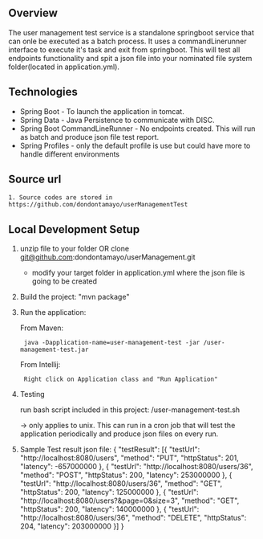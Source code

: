 Overview
--------

The user management test service is a standalone springboot service that can onle be executed as a batch process. It uses
a commandLinerunner interface to execute it's task and exit from springboot. This will test all endpoints functionality
and spit a json file into your nominated file system folder(located in application.yml).

 
Technologies
------------
- Spring Boot - To launch the application in tomcat.
- Spring Data - Java Persistence to communicate with DISC.
- Spring Boot CommandLineRunner - No endpoints created. This will run as batch and produce json file test report.
- Spring Profiles - only the default profile is use but could have more to handle different environments

Source url
------------

    1. Source codes are stored in https://github.com/dondontamayo/userManagementTest
    
Local Development Setup
-----------------------
1. unzip file to your folder OR clone git@github.com:dondontamayo/userManagement.git
    - modify your target folder in application.yml where the json file is going to be created
2. Build the project: "mvn package"
3. Run the application:
    
    From Maven:
   
        java -Dapplication-name=user-management-test -jar /user-management-test.jar

    From Intellij:
    
        Right click on Application class and "Run Application"
       
4. Testing

    run bash script included in this project:
    /user-management-test.sh   
    
    -> only applies to unix. This can run in a cron job that will test the application periodically and
        produce json files on every run.
        
5. Sample Test result json file:
            {
            	"testResult": [{
            		"testUrl": "http://localhost:8080/users",
            		"method": "PUT",
            		"httpStatus": 201,
            		"latency": -657000000
            	}, {
            		"testUrl": "http://localhost:8080/users/36",
            		"method": "POST",
            		"httpStatus": 200,
            		"latency": 253000000
            	}, {
            		"testUrl": "http://localhost:8080/users/36",
            		"method": "GET",
            		"httpStatus": 200,
            		"latency": 125000000
            	}, {
            		"testUrl": "http://localhost:8080/users?&page=0&size=3",
            		"method": "GET",
            		"httpStatus": 200,
            		"latency": 140000000
            	}, {
            		"testUrl": "http://localhost:8080/users/36",
            		"method": "DELETE",
            		"httpStatus": 204,
            		"latency": 203000000
            	}]
            }

    